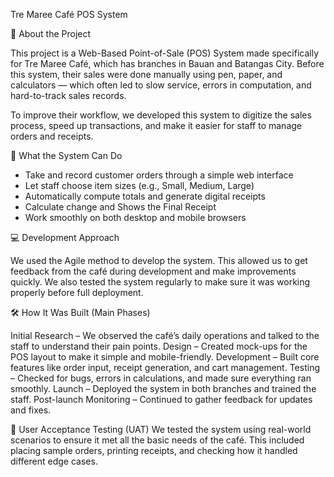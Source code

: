 Tre Maree Café POS System

📍 About the Project

This project is a Web-Based Point-of-Sale (POS) System made specifically for Tre Maree Café, which has branches in Bauan and Batangas City. Before this system, their sales were done manually using pen, paper, and calculators — which often led to slow service, errors in computation, and hard-to-track sales records.

To improve their workflow, we developed this system to digitize the sales process, speed up transactions, and make it easier for staff to manage orders and receipts.

🔧 What the System Can Do

- Take and record customer orders through a simple web interface
- Let staff choose item sizes (e.g., Small, Medium, Large)
- Automatically compute totals and generate digital receipts
- Calculate change and Shows the Final Receipt
- Work smoothly on both desktop and mobile browsers

💻 Development Approach

We used the Agile method to develop the system. This allowed us to get feedback from the café during development and make improvements quickly. We also tested the system regularly to make sure it was working properly before full deployment.

🛠️ How It Was Built (Main Phases)

Initial Research – We observed the café’s daily operations and talked to the staff to understand their pain points.
Design – Created mock-ups for the POS layout to make it simple and mobile-friendly.
Development – Built core features like order input, receipt generation, and cart management.
Testing – Checked for bugs, errors in calculations, and made sure everything ran smoothly.
Launch – Deployed the system in both branches and trained the staff.
Post-launch Monitoring – Continued to gather feedback for updates and fixes.

🧪 User Acceptance Testing (UAT)
We tested the system using real-world scenarios to ensure it met all the basic needs of the café. This included placing sample orders, printing receipts, and checking how it handled different edge cases.
